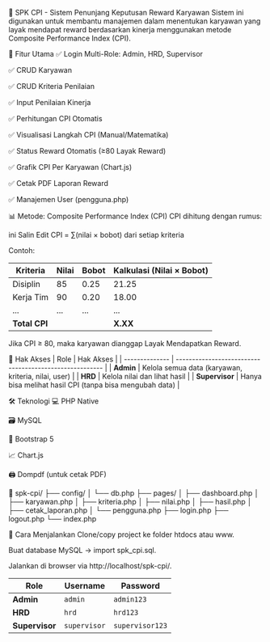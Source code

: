 🎯 SPK CPI - Sistem Penunjang Keputusan Reward Karyawan
Sistem ini digunakan untuk membantu manajemen dalam menentukan karyawan yang layak mendapat reward berdasarkan kinerja menggunakan metode Composite Performance Index (CPI).

📌 Fitur Utama
✅ Login Multi-Role: Admin, HRD, Supervisor

✅ CRUD Karyawan

✅ CRUD Kriteria Penilaian

✅ Input Penilaian Kinerja

✅ Perhitungan CPI Otomatis

✅ Visualisasi Langkah CPI (Manual/Matematika)

✅ Status Reward Otomatis (≥80 Layak Reward)

✅ Grafik CPI Per Karyawan (Chart.js)

✅ Cetak PDF Laporan Reward

✅ Manajemen User (pengguna.php)

📊 Metode: Composite Performance Index (CPI)
CPI dihitung dengan rumus:

ini
Salin
Edit
CPI = ∑(nilai × bobot) dari setiap kriteria

Contoh:

| Kriteria      | Nilai | Bobot | Kalkulasi (Nilai × Bobot) |
| ------------- | ----- | ----- | ------------------------- |
| Disiplin      | 85    | 0.25  | 21.25                     |
| Kerja Tim     | 90    | 0.20  | 18.00                     |
| ...           | ...   | ...   | ...                       |
| **Total CPI** |       |       | **X.XX**                  |


Jika CPI ≥ 80, maka karyawan dianggap Layak Mendapatkan Reward.

🔐 Hak Akses
| Role           | Hak Akses                                               |
| -------------- | ------------------------------------------------------- |
| **Admin**      | Kelola semua data (karyawan, kriteria, nilai, user)     |
| **HRD**        | Kelola nilai dan lihat hasil                            |
| **Supervisor** | Hanya bisa melihat hasil CPI (tanpa bisa mengubah data) |


🛠️ Teknologi
💻 PHP Native

🗃️ MySQL

🎨 Bootstrap 5

📈 Chart.js

🖨️ Dompdf (untuk cetak PDF)

📁 spk-cpi/
├── config/
│   └── db.php
├── pages/
│   ├── dashboard.php
│   ├── karyawan.php
│   ├── kriteria.php
│   ├── nilai.php
│   ├── hasil.php
│   ├── cetak_laporan.php
│   └── pengguna.php
├── login.php
├── logout.php
└── index.php

🚀 Cara Menjalankan
Clone/copy project ke folder htdocs atau www.

Buat database MySQL → import spk_cpi.sql.

Jalankan di browser via http://localhost/spk-cpi/.

| Role           | Username     | Password        |
| -------------- | ------------ | --------------- |
| **Admin**      | `admin`      | `admin123`      |
| **HRD**        | `hrd`        | `hrd123`        |
| **Supervisor** | `supervisor` | `supervisor123` |



